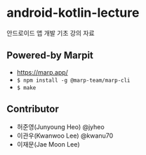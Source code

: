 # android-kotlin-lecture
안드로이드 앱 개발 기초 강의 자료


## Powered-by Marpit
* https://marp.app/
* ``` $ npm install -g @marp-team/marp-cli ```
* ``` $ make ```

## Contributor
* 허준영(Junyoung Heo) @jyheo
* 이관우(Kwanwoo Lee) @kwanu70
* 이재문(Jae Moon Lee)